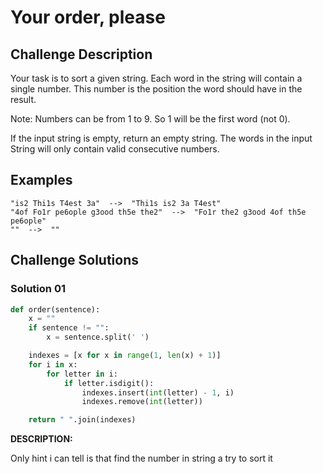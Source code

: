 # Your order, please

## Challenge Description

Your 
task is to sort a given string. Each word in the string will contain a 
single number. This number is the position the word should have in the 
result.

Note: Numbers can be from 1 to 9. So 1 will be the first word (not 0).

If the input string is empty, return an empty string.
The words in the input String will only contain valid consecutive numbers.

## Examples

```
"is2 Thi1s T4est 3a"  -->  "Thi1s is2 3a T4est"
"4of Fo1r pe6ople g3ood th5e the2"  -->  "Fo1r the2 g3ood 4of th5e pe6ople"
""  -->  ""

```

## Challenge Solutions

### Solution 01

```python
def order(sentence):
    x = ""
    if sentence != "":
        x = sentence.split(' ')

    indexes = [x for x in range(1, len(x) + 1)]
    for i in x:
        for letter in i:
            if letter.isdigit():
                indexes.insert(int(letter) - 1, i)
                indexes.remove(int(letter)) 

    return " ".join(indexes)
```

**DESCRIPTION:**

Only hint i can tell is that find the number in string a try to sort it